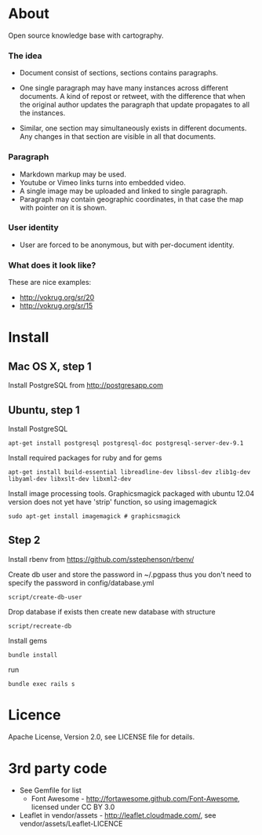 About
=====

Open source knowledge base with cartography.


### The idea

* Document consist of sections, sections contains paragraphs.

* One single paragraph may have many instances across different documents.
  A kind of repost or retweet, with the difference that when the original author updates the paragraph that update 
  propagates to all the instances.

* Similar, one section may simultaneously exists in different documents.
  Any changes in that section are visible in all that documents.

### Paragraph

* Markdown markup may be used.
* Youtube or Vimeo links turns into embedded video.
* A single image may be uploaded and linked to single paragraph.
* Paragraph may contain geographic coordinates, in that case the map with pointer on it is shown.

### User identity

* User are forced to be anonymous, but with per-document identity.


### What does it look like?

These are nice examples:

* http://vokrug.org/sr/20
* http://vokrug.org/sr/15


Install
=======

Mac OS X, step 1
----------------
Install PostgreSQL from http://postgresapp.com


Ubuntu, step 1
--------------
Install PostgreSQL

    apt-get install postgresql postgresql-doc postgresql-server-dev-9.1

Install required packages for ruby and for gems

    apt-get install build-essential libreadline-dev libssl-dev zlib1g-dev libyaml-dev libxslt-dev libxml2-dev

Install image processing tools. Graphicsmagick packaged with ubuntu 12.04 version does not yet have 'strip' function, so using imagemagick

    sudo apt-get install imagemagick # graphicsmagick


Step 2
------

Install rbenv from https://github.com/sstephenson/rbenv/

Create db user and store the password in ~/.pgpass
thus you don't need to specify the password in config/database.yml

    script/create-db-user

Drop database if exists then create new database with structure

    script/recreate-db

Install gems

    bundle install

run

    bundle exec rails s


Licence
=======
Apache License, Version 2.0, see LICENSE file for details.


3rd party code
==============
* See Gemfile for list
  * Font Awesome - http://fortawesome.github.com/Font-Awesome, licensed under CC BY 3.0
* Leaflet in vendor/assets - http://leaflet.cloudmade.com/, see vendor/assets/Leaflet-LICENCE
